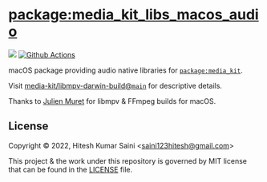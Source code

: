 # [package:media_kit_libs_macos_audio](https://github.com/media-kit/media-kit)

[![](https://img.shields.io/discord/1079685977523617792?color=33cd57&label=Discord&logo=discord&logoColor=discord)](https://discord.gg/h7qf2R9n57) [![Github Actions](https://github.com/media-kit/media-kit/actions/workflows/ci.yml/badge.svg)](https://github.com/media-kit/media-kit/actions/workflows/ci.yml)

macOS package providing audio native libraries for [`package:media_kit`](https://github.com/media-kit/media-kit).

Visit [media-kit/libmpv-darwin-build@`main`](https://github.com/media-kit/libmpv-darwin-build/tree/main) for descriptive details.

Thanks to [Julien Muret](https://github.com/birros) for libmpv & FFmpeg builds for macOS.

## License

Copyright © 2022, Hitesh Kumar Saini <<saini123hitesh@gmail.com>>

This project & the work under this repository is governed by MIT license that can be found in the [LICENSE](./LICENSE) file.
